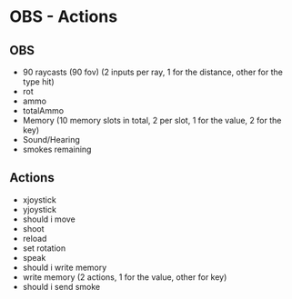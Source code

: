 # OBS - Actions

## OBS

- 90 raycasts (90 fov) (2 inputs per ray, 1 for the distance, other for the type hit)
- rot
- ammo
- totalAmmo
- Memory (10 memory slots in total, 2 per slot, 1 for the value, 2 for the key)
- Sound/Hearing
- smokes remaining

## Actions

- xjoystick
- yjoystick
- should i move
- shoot
- reload
- set rotation
- speak
- should i write memory
- write memory (2 actions, 1 for the value, other for key)
- should i send smoke